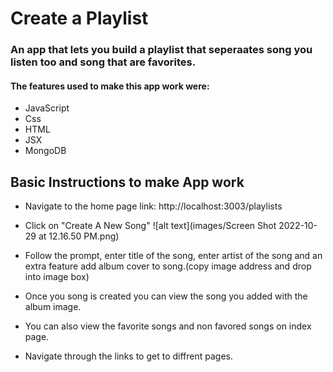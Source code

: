 # Create a Playlist

### An app that lets you build a playlist that seperaates song you listen too and song that are favorites.

#### The features used to make this app work were:
- JavaScript
- Css
- HTML
- JSX
- MongoDB



## Basic Instructions to make App work

* Navigate to the home page link: http://localhost:3003/playlists

* Click on "Create A New Song"
![alt text](images/Screen Shot 2022-10-29 at 12.16.50 PM.png)

* Follow the prompt, enter title of the song, enter artist of the song and an extra feature add album cover to song.(copy image address and drop into image box)

* Once you song is created you can view the song you added with the album image.

* You can also view the favorite songs and non favored songs on index page.

* Navigate through the links to get to diffrent pages.
